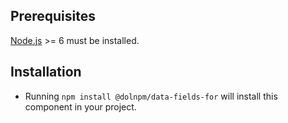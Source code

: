 ## Prerequisites

[Node.js](http://nodejs.org/) >= 6 must be installed.

## Installation

- Running `npm install @dolnpm/data-fields-for` will install this component in your project.